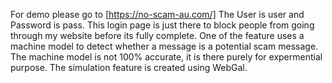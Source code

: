 For demo please go to [https://no-scam-au.com/]
The User is user and Password is pass. This login page is just there to block people from going through my website before its fully complete.
One of the feature uses a machine model to detect whether a message is a potential scam message. The machine model is not 100% accurate, it is there purely for expermential purpose.
The simulation feature is created using WebGal.
